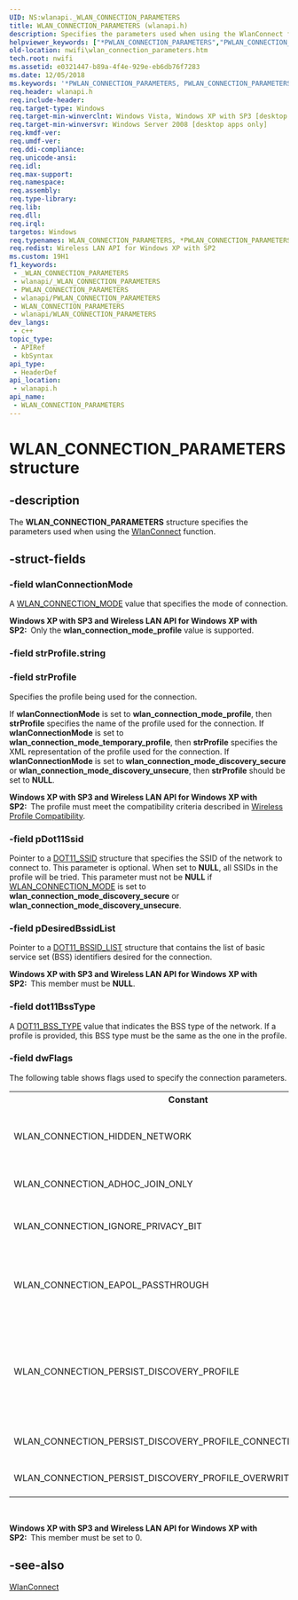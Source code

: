 ```yaml
---
UID: NS:wlanapi._WLAN_CONNECTION_PARAMETERS
title: WLAN_CONNECTION_PARAMETERS (wlanapi.h)
description: Specifies the parameters used when using the WlanConnect function.
helpviewer_keywords: ["*PWLAN_CONNECTION_PARAMETERS","PWLAN_CONNECTION_PARAMETERS","PWLAN_CONNECTION_PARAMETERS structure pointer [NativeWIFI]","WLAN_CONNECTION_PARAMETERS","WLAN_CONNECTION_PARAMETERS structure [NativeWIFI]","nwifi.wlan_connection_parameters","wlanapi/PWLAN_CONNECTION_PARAMETERS","wlanapi/WLAN_CONNECTION_PARAMETERS"]
old-location: nwifi\wlan_connection_parameters.htm
tech.root: nwifi
ms.assetid: e0321447-b89a-4f4e-929e-eb6db76f7283
ms.date: 12/05/2018
ms.keywords: '*PWLAN_CONNECTION_PARAMETERS, PWLAN_CONNECTION_PARAMETERS, PWLAN_CONNECTION_PARAMETERS structure pointer [NativeWIFI], WLAN_CONNECTION_PARAMETERS, WLAN_CONNECTION_PARAMETERS structure [NativeWIFI], nwifi.wlan_connection_parameters, wlanapi/PWLAN_CONNECTION_PARAMETERS, wlanapi/WLAN_CONNECTION_PARAMETERS'
req.header: wlanapi.h
req.include-header: 
req.target-type: Windows
req.target-min-winverclnt: Windows Vista, Windows XP with SP3 [desktop apps only]
req.target-min-winversvr: Windows Server 2008 [desktop apps only]
req.kmdf-ver: 
req.umdf-ver: 
req.ddi-compliance: 
req.unicode-ansi: 
req.idl: 
req.max-support: 
req.namespace: 
req.assembly: 
req.type-library: 
req.lib: 
req.dll: 
req.irql: 
targetos: Windows
req.typenames: WLAN_CONNECTION_PARAMETERS, *PWLAN_CONNECTION_PARAMETERS
req.redist: Wireless LAN API for Windows XP with SP2
ms.custom: 19H1
f1_keywords:
 - _WLAN_CONNECTION_PARAMETERS
 - wlanapi/_WLAN_CONNECTION_PARAMETERS
 - PWLAN_CONNECTION_PARAMETERS
 - wlanapi/PWLAN_CONNECTION_PARAMETERS
 - WLAN_CONNECTION_PARAMETERS
 - wlanapi/WLAN_CONNECTION_PARAMETERS
dev_langs:
 - c++
topic_type:
 - APIRef
 - kbSyntax
api_type:
 - HeaderDef
api_location:
 - wlanapi.h
api_name:
 - WLAN_CONNECTION_PARAMETERS
---
```


# WLAN_CONNECTION_PARAMETERS structure


## -description

The <b>WLAN_CONNECTION_PARAMETERS</b> structure specifies the parameters used when using the <a href="/windows/desktop/api/wlanapi/nf-wlanapi-wlanconnect">WlanConnect</a> function.

## -struct-fields

### -field wlanConnectionMode

A <a href="/windows/desktop/api/wlanapi/ne-wlanapi-wlan_connection_mode">WLAN_CONNECTION_MODE</a> value that specifies the mode of connection.

<b>Windows XP with SP3 and Wireless LAN API for Windows XP with SP2:  </b>Only the <b>wlan_connection_mode_profile</b>  value is supported.

### -field strProfile.string

### -field strProfile

Specifies the profile being used for the connection. 

If  <b>wlanConnectionMode</b> is set to <b>wlan_connection_mode_profile</b>, then <b>strProfile</b> specifies the name of the profile used for the connection. If <b>wlanConnectionMode</b> is set to <b>wlan_connection_mode_temporary_profile</b>, then <b>strProfile</b> specifies the XML representation of the profile used for the connection. If <b>wlanConnectionMode</b> is set to <b>wlan_connection_mode_discovery_secure</b> or <b>wlan_connection_mode_discovery_unsecure</b>, then <b>strProfile</b> should be set to <b>NULL</b>.

<b>Windows XP with SP3 and Wireless LAN API for Windows XP with SP2:  </b>The profile must meet the compatibility criteria described in <a href="/windows/desktop/NativeWiFi/wireless-profile-compatibility">Wireless Profile Compatibility</a>.

### -field pDot11Ssid

Pointer to a <a href="/windows/desktop/NativeWiFi/dot11-ssid">DOT11_SSID</a> structure that specifies the SSID of the network to connect to.  This parameter is optional. When set to <b>NULL</b>, all SSIDs in the profile will be tried.  This parameter must not be <b>NULL</b> if <a href="/windows/desktop/api/wlanapi/ne-wlanapi-wlan_connection_mode">WLAN_CONNECTION_MODE</a> is set to <b>wlan_connection_mode_discovery_secure</b> or <b>wlan_connection_mode_discovery_unsecure</b>.

### -field pDesiredBssidList

Pointer to a <a href="/windows/desktop/NativeWiFi/dot11-bssid-list">DOT11_BSSID_LIST</a> structure that contains the list of basic service set (BSS) identifiers desired for the connection.

<b>Windows XP with SP3 and Wireless LAN API for Windows XP with SP2:  </b>This member must be <b>NULL</b>.

### -field dot11BssType

A <a href="/windows/desktop/NativeWiFi/dot11-bss-type">DOT11_BSS_TYPE</a> value that indicates the BSS type of the network.  If a profile is provided, this BSS type must be the same as the one in the profile.

### -field dwFlags

The following table shows flags used to specify the connection parameters.

<table>
<tr>
<th>Constant</th>
<th>Value</th>
<th>Description</th>
</tr>
<tr>
<td>WLAN_CONNECTION_HIDDEN_NETWORK</td>
<td>0x00000001</td>
<td>Connect to the destination network even if the destination is a hidden network. A hidden network does not broadcast its SSID. Do not use this flag if the destination network is an ad-hoc network.If the profile specified by <b>strProfile</b> is not <b>NULL</b>, then this flag is ignored and the <a href="/windows/desktop/NativeWiFi/wlan-profileschema-nonbroadcast-ssidconfig-element">nonBroadcast</a> profile element determines whether to connect to a hidden network.

</td>
</tr>
<tr>
<td>WLAN_CONNECTION_ADHOC_JOIN_ONLY</td>
<td>0x00000002</td>
<td>Do not form an ad-hoc network. Only join an ad-hoc network if the network already exists. Do not use this flag if the destination network is an infrastructure network.</td>
</tr>
<tr>
<td>WLAN_CONNECTION_IGNORE_PRIVACY_BIT</td>
<td>0x00000004</td>
<td>Ignore the privacy bit when connecting to the network. Ignoring the privacy bit has the effect of ignoring whether packets are encrypted and ignoring the method of encryption used. Only use this flag when connecting to an infrastructure network using a temporary profile.</td>
</tr>
<tr>
<td>WLAN_CONNECTION_EAPOL_PASSTHROUGH </td>
<td>0x00000008</td>
<td>Exempt EAPOL traffic from encryption and decryption. This flag is used when an application must send EAPOL traffic over an infrastructure  network that uses Open authentication and WEP encryption. This flag must not be used to connect to networks that require 802.1X authentication. This flag is only valid when <b>wlanConnectionMode</b> is set to <b>wlan_connection_mode_temporary_profile</b>. Avoid using this flag whenever possible.</td>
</tr>
<tr>
<td>WLAN_CONNECTION_PERSIST_DISCOVERY_PROFILE </td>
<td>0x00000010</td>
<td>Automatically persist discovery profile on successful connection completion.
This flag is only valid for wlan_connection_mode_discovery_secure or
wlan_connection_mode_discovery_unsecure. The profile will be saved as an all 
user profile, with the name generated from the SSID using WlanUtf8SsidToDisplayName. 
If there is already a profile with the same name, a number will be appended 
to the end of the profile name. The profile will be saved with manual connection mode,
unless WLAN_CONNECTION_PERSIST_DISCOVERY_PROFILE_CONNECTION_MODE_AUTO is also specified.</td>
</tr>
<tr>
<td>WLAN_CONNECTION_PERSIST_DISCOVERY_PROFILE_CONNECTION_MODE_AUTO </td>
<td>0x00000020</td>
<td>To be used in conjunction with WLAN_CONNECTION_PERSIST_DISCOVERY_PROFILE. The 
discovery profile will be persisted with automatic connection mode.</td>
</tr>
<tr>
<td>WLAN_CONNECTION_PERSIST_DISCOVERY_PROFILE_OVERWRITE_EXISTING</td>
<td>0x00000040</td>
<td>To be used in conjunction with WLAN_CONNECTION_PERSIST_DISCOVERY_PROFILE. The 
discovery profile will be persisted and attempt to overwrite an existing profile with the same name.</td>
</tr>
</table>
 

<b>Windows XP with SP3 and Wireless LAN API for Windows XP with SP2:  </b>This member must be set to 0.

## -see-also

<a href="/windows/desktop/api/wlanapi/nf-wlanapi-wlanconnect">WlanConnect</a>